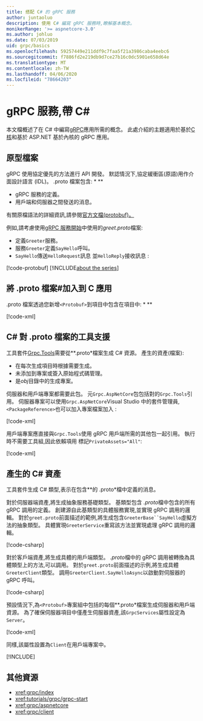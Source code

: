 ```yaml
---
title: 搭配 C# 的 gRPC 服務
author: juntaoluo
description: 使用 C# 編寫 gRPC 服務時,瞭解基本概念。
monikerRange: '>= aspnetcore-3.0'
ms.author: johluo
ms.date: 07/03/2019
uid: grpc/basics
ms.openlocfilehash: 59257449e211ddf9c7faa5f21a3986caba4eebc6
ms.sourcegitcommit: f7886fd2e219db9d7ce27b16c0dc5901e658d64e
ms.translationtype: MT
ms.contentlocale: zh-TW
ms.lasthandoff: 04/06/2020
ms.locfileid: "78664203"
---
```

# <a name="grpc-services-with-c"></a>gRPC 服務,帶 C\#

本文檔概述了在 C# 中編寫[gRPC](https://grpc.io/docs/guides/)應用所需的概念。 此處介紹的主題適用於基於[C 核](https://grpc.io/blog/grpc-stacks)和基於 ASP.NET 基於內核的 gRPC 應用。

## <a name="proto-file"></a>原型檔案

gRPC 使用協定優先的方法進行 API 開發。 默認情況下,協定緩衝區(原語)用作介面設計語言 (IDL)。 .proto 檔案包含: * \**

* gRPC 服務的定義。
* 用戶端和伺服器之間發送的消息。

有關原檔語法的詳細資訊,請參閱[官方文檔(protobuf)。](https://developers.google.com/protocol-buffers/docs/proto3)

例如,請考慮使用[gRPC 服務開始](xref:tutorials/grpc/grpc-start)中使用的*greet.proto*檔案:

* 定義`Greeter`服務。
* 服務`Greeter`定義`SayHello`呼叫。
* `SayHello`傳送`HelloRequest`訊息 並`HelloReply`接收訊息 :

[!code-protobuf[](~/tutorials/grpc/grpc-start/sample/GrpcGreeter/Protos/greet.proto)]
[!INCLUDE[about the series](~/includes/code-comments-loc.md)]

## <a name="add-a-proto-file-to-a-c-app"></a>將 .proto 檔案\#加入到 C 應用

.proto 檔案透過您新增`<Protobuf>`到項目中包含在項目中: * \**

[!code-xml[](~/tutorials/grpc/grpc-start/sample/GrpcGreeter/GrpcGreeter.csproj?highlight=2&range=7-9)]

## <a name="c-tooling-support-for-proto-files"></a>C# 對 .proto 檔案的工具支援

工具套件[Grpc.Tools](https://www.nuget.org/packages/Grpc.Tools/)需要從*\*.proto*檔案生成 C# 資源。 產生的資產(檔案):

* 在每次生成項目時根據需要生成。
* 未添加到專案或簽入原始程式碼管理。
* 是*obj*目錄中的生成專案。

伺服器和用戶端專案都需要此包。 元`Grpc.AspNetCore`包包括對的`Grpc.Tools`引用。 伺服器專案可以使用`Grpc.AspNetCore`Visual Studio 中的套件管理員,`<PackageReference>`也可以加入專案檔案加入 :

[!code-xml[](~/tutorials/grpc/grpc-start/sample/GrpcGreeter/GrpcGreeter.csproj?highlight=1&range=12)]

用戶端專案應直接與`Grpc.Tools`使用 gRPC 用戶端所需的其他包一起引用。 執行時不需要工具組,因此依賴項用 標記`PrivateAssets="All"`:

[!code-xml[](~/tutorials/grpc/grpc-start/sample/GrpcGreeterClient/GrpcGreeterClient.csproj?highlight=3&range=9-11)]

## <a name="generated-c-assets"></a>產生的 C# 資產

工具套件生成 C# 類型,表示在包含*\*的 .proto*檔中定義的消息。

對於伺服器端資產,將生成抽象服務基礎類型。 基類型包含 *.proto*檔中包含的所有 gRPC 調用的定義。 創建源自此基類型的具體服務實現,並實現 gRPC 調用的邏輯。 對於`greet.proto`前面描述的範例,將生成包含`GreeterBase``SayHello`虛擬方法的抽象類型。 具體實現`GreeterService`重寫該方法並實現處理 gRPC 調用的邏輯。

[!code-csharp[](~/tutorials/grpc/grpc-start/sample/GrpcGreeter/Services/GreeterService.cs?name=snippet)]

對於客戶端資產,將生成具體的用戶端類型。 *.proto*檔中的 gRPC 調用被轉換為具體類型上的方法,可以調用。 對於`greet.proto`前面描述的示例,將生成具體`GreeterClient`類型。 調用`GreeterClient.SayHelloAsync`以啟動對伺服器的 gRPC 呼叫。

[!code-csharp[](~/tutorials/grpc/grpc-start/sample/GrpcGreeterClient/Program.cs?name=snippet)]

預設情況下,為`<Protobuf>`專案組中包括的每個*\*.proto*檔案生成伺服器和用戶端資源。 為了確保伺服器項目中僅產生伺服器資產,該`GrpcServices`屬性設定為`Server`。

[!code-xml[](~/tutorials/grpc/grpc-start/sample/GrpcGreeter/GrpcGreeter.csproj?highlight=2&range=7-9)]

同樣,該屬性設置為`Client`在用戶端專案中。

[!INCLUDE[](~/includes/gRPCazure.md)]

## <a name="additional-resources"></a>其他資源

* <xref:grpc/index>
* <xref:tutorials/grpc/grpc-start>
* <xref:grpc/aspnetcore>
* <xref:grpc/client>
